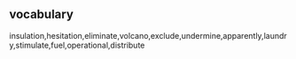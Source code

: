 ## vocabulary
insulation,hesitation,eliminate,volcano,exclude,undermine,apparently,laundry,stimulate,fuel,operational,distribute